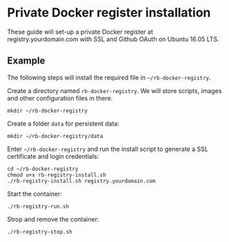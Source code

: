 # Private Docker register installation

These guide will set-up a private Docker register at registry.yourdomain.com with SSL and Github OAuth on Ubuntu 16.05 LTS.

## Example

The following steps will install the required file in `~/rb-docker-registry`.

Create a directory named `rb-docker-registry`. We will store scripts, images and other configuration files in there. 

    mkdir ~/rb-docker-registry

Create a folder `data` for persistent data:

    mkdir ~/rb-docker-registry/data


Enter `~/rb-docker-registry` and run the install script to generate a SSL certificate and login credentials:

    cd ~/rb-docker-registry
    chmod u+x rb-registry-install.sh
    ./rb-registry-install.sh registry.yourdomain.com

Start the container:

    ./rb-registry-run.sh

Strop and remove the container:

    ./rb-registry-stop.sh 